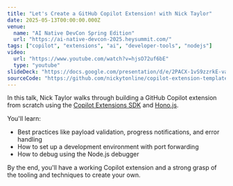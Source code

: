 ```yaml
---
title: "Let's Create a GitHub Copilot Extension! with Nick Taylor"
date: 2025-05-13T00:00:00.000Z
venue:
  name: "AI Native DevCon Spring Edition"
  url: "https://ai-native-devcon-2025.heysummit.com/"
tags: ["copilot", "extensions", "ai", "developer-tools", "nodejs"]
video:
  url: "https://www.youtube.com/watch?v=hjsO72uf6bE"
  type: "youtube"
slideDeck: "https://docs.google.com/presentation/d/e/2PACX-1vS9zzrkE-vaFJCgPEHPtWgu1n53P-stwdjsq7HrTUsF8qRy_9LChliXoHCxErTYFyuwebMGkoqcjPbx/pub?start=false&loop=false&delayms=5000"
sourceCode: "https://github.com/nickytonline/copilot-extension-template"
---
```


In this talk, Nick Taylor walks through building a GitHub Copilot extension from scratch using the [Copilot Extensions SDK](https://github.com/copilot-extensions/sdk) and [Hono.js](https://hono.dev/).

You'll learn:

- Best practices like payload validation, progress notifications, and error handling
- How to set up a development environment with port forwarding
- How to debug using the Node.js debugger

By the end, you'll have a working Copilot extension and a strong grasp of the tooling and techniques to create your own.
